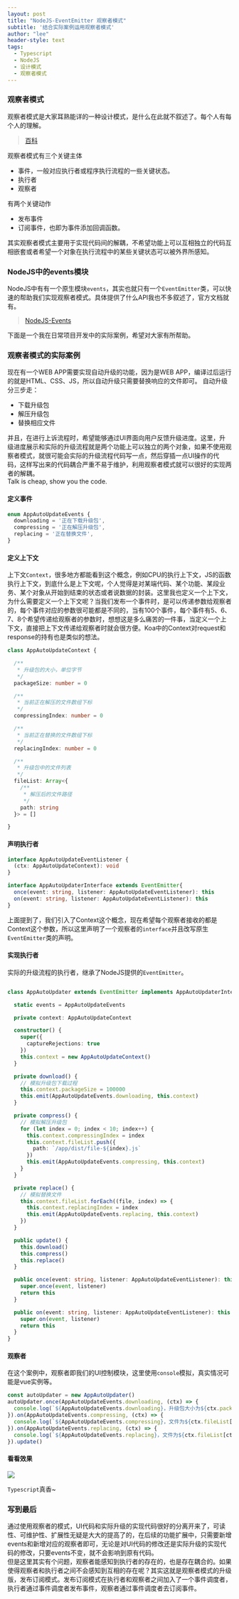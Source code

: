 ```yaml
---
layout: post
title: "NodeJS-EventEmitter 观察者模式"
subtitle: '结合实际案例运用观察者模式'
author: "lee"
header-style: text
tags:
  - Typescript
  - NodeJS
  - 设计模式
  - 观察者模式
---
```

### 观察者模式
观察者模式是大家耳熟能详的一种设计模式，是什么在此就不叙述了。每个人有每个人的理解。  
> [百科](hhttps://baike.baidu.com/item/%E8%A7%82%E5%AF%9F%E8%80%85%E6%A8%A1%E5%BC%8F/5881786?fr=aladdin)

观察者模式有三个关键主体
- 事件，一般对应执行者或程序执行流程的一些关键状态。
- 执行者
- 观察者

有两个关键动作
- 发布事件
- 订阅事件，也即为事件添加回调函数。  

其实观察者模式主要用于实现代码间的解耦，不希望功能上可以互相独立的代码互相嵌套或者希望一个对象在执行流程中的某些关键状态可以被外界所感知。  
### NodeJS中的events模块
NodeJS中有有一个原生模块`events`，其实也就只有一个`EventEmitter`类，可以快速的帮助我们实现观察者模式。具体提供了什么API我也不多叙述了，官方文档就有。
> [NodeJS-Events](http://nodejs.cn/api/events.html#events_events)

下面是一个我在日常项目开发中的实际案例，希望对大家有所帮助。
### 观察者模式的实际案例
现在有一个WEB APP需要实现自动升级的功能，因为是WEB APP，编译过后运行的就是HTML、CSS、JS，所以自动升级只需要替换响应的文件即可。
自动升级分三步走：
- 下载升级包
- 解压升级包
- 替换相应文件  

并且，在进行上诉流程时，希望能够通过UI界面向用户反馈升级进度。这里，升级进度展示和实际的升级流程就是两个功能上可以独立的两个对象，如果不使用观察者模式，就很可能会实际的升级流程代码写一点，然后穿插一点UI操作的代码，这样写出来的代码耦合严重不易于维护，利用观察者模式就可以很好的实现两者的解耦。  
Talk is cheap, show you the code.
#### 定义事件
```typescript
enum AppAutoUpdateEvents {
  downloading = '正在下载升级包',
  compressing = '正在解压升级包',
  replacing = '正在替换文件',
}
```
#### 定义上下文
上下文`Context`，很多地方都能看到这个概念，例如CPU的执行上下文，JS的函数执行上下文，到底什么是上下文呢，个人觉得是对某端代码、某个功能、某段业务、某个对象从开始到结束的状态或者说数据的封装。这里我也定义一个上下文，为什么需要定义一个上下文呢？当我们发布一个事件时，是可以传递参数给观察者的，每个事件对应的参数很可能都是不同的，当有100个事件，每个事件有5、6、7、8个希望传递给观察者的参数时，想想这是多么痛苦的一件事，当定义一个上下文，直接把上下文传递给观察者时就会很方便。Koa中的Context对request和response的持有也是类似的想法。
```typescript
class AppAutoUpdateContext {

  /**
   * 升级包的大小，单位字节
   */
  packageSize: number = 0

  /**
   * 当前正在解压的文件数组下标
   */
  compressingIndex: number = 0

  /**
   * 当前正在替换的文件数组下标
   */
  replacingIndex: number = 0

  /**
   * 升级包中的文件列表
   */
  fileList: Array<{
    /**
     * 解压后的文件路径
     */
    path: string
  }> = []

}
```
#### 声明执行者
```typescript
interface AppAutoUpdateEventListener {
  (ctx: AppAutoUpdateContext): void
}

interface AppAutoUpdaterInterface extends EventEmitter{
  once(event: string, listener: AppAutoUpdateEventListener): this
  on(event: string, listener: AppAutoUpdateEventListener): this
}
```
上面提到了，我们引入了Context这个概念，现在希望每个观察者接收的都是Context这个参数，所以这里声明了一个观察者的`interface`并且改写原生`EventEmitter`类的声明。
#### 实现执行者
实际的升级流程的执行者，继承了NodeJS提供的`EventEmitter`。
  
```typescript

class AppAutoUpdater extends EventEmitter implements AppAutoUpdaterInterface {

  static events = AppAutoUpdateEvents

  private context: AppAutoUpdateContext

  constructor() {
    super({
      captureRejections: true
    })
    this.context = new AppAutoUpdateContext()
  }

  private download() {
    // 模拟升级包下载过程
    this.context.packageSize = 100000
    this.emit(AppAutoUpdateEvents.downloading, this.context)
  }

  private compress() {
    // 模拟解压升级包
    for (let index = 0; index < 10; index++) {
      this.context.compressingIndex = index
      this.context.fileList.push({
        path: `/app/dist/file-${index}.js`
      })
      this.emit(AppAutoUpdateEvents.compressing, this.context)
    }
  }

  private replace() {
    // 模拟替换文件
    this.context.fileList.forEach((file, index) => {
      this.context.replacingIndex = index
      this.emit(AppAutoUpdateEvents.replacing, this.context)
    })
  }

  public update() {
    this.download()
    this.compress()
    this.replace()
  }

  public once(event: string, listener: AppAutoUpdateEventListener): this {
    super.once(event, listener)
    return this
  }

  public on(event: string, listener: AppAutoUpdateEventListener): this {
    super.on(event, listener)
    return this
  }
}
```
  
#### 观察者
在这个案例中，观察者即我们的UI控制模块，这里使用`console`模拟，真实情况可能是vue实例等。
  
```typescript
const autoUpdater = new AppAutoUpdater()
autoUpdater.once(AppAutoUpdateEvents.downloading, (ctx) => {
  console.log(`${AppAutoUpdateEvents.downloading}，升级包大小为${ctx.packageSize}Byte`)
}).on(AppAutoUpdateEvents.compressing, (ctx) => {
  console.log(`${AppAutoUpdateEvents.compressing}，文件为${ctx.fileList[ctx.compressingIndex].path}`)
}).on(AppAutoUpdateEvents.replacing, (ctx) => {
  console.log(`${AppAutoUpdateEvents.replacing}，文件为${ctx.fileList[ctx.replacingIndex].path}`)
}).update()
```

#### 看看效果
![](https://lee-img-bed.oss-cn-shenzhen.aliyuncs.com/Dcodejs-fundamental-practicenode-best-practiceevent-emitterevent-emitter-node.png)

`Typescript`真香~

### 写到最后

通过使用观察者的模式，UI代码和实际升级的实现代码很好的分离开来了，可读性、可维护性、扩展性无疑是大大的提高了的，在后续的功能扩展中，只需要新增events和新增对应的观察者即可，无论是对UI代码的修改还是实际升级的实现代码的修改，只要events不变，就不会影响到原有代码。  
但是这里其实有个问题，观察者能感知到执行者的存在的，也是存在耦合的。如果使得观察者和执行者之间不会感知到互相的存在呢？其实这就是观察者模式的升级版，发布订阅模式。发布订阅模式在执行者和观察者之间加入了一个事件调度者，执行者通过事件调度者发布事件，观察者通过事件调度者去订阅事件。